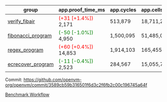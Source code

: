 | group | app.proof_time_ms | app.cycles | app.cells_used | leaf.proof_time_ms | leaf.cycles | leaf.cells_used |
| -- | -- | -- | -- | -- | -- | -- |
| [verify_fibair](https://github.com/openvm-org/openvm/blob/benchmark-results/benchmarks-pr/1335/verify_fibair-3589cb59b316501f6d3c2f6fb2c00c196745a64f.md) |<span style='color: red'>(+31 [+1.4%])</span> 2,171 |  513,879 |  18,711,232 |- | - | - |
| [fibonacci_program](https://github.com/openvm-org/openvm/blob/benchmark-results/benchmarks-pr/1335/fibonacci-3589cb59b316501f6d3c2f6fb2c00c196745a64f.md) |<span style='color: green'>(-50 [-1.0%])</span> 4,950 |  1,500,095 |  51,485,080 |- | - | - |
| [regex_program](https://github.com/openvm-org/openvm/blob/benchmark-results/benchmarks-pr/1335/regex-3589cb59b316501f6d3c2f6fb2c00c196745a64f.md) |<span style='color: red'>(+60 [+0.4%])</span> 14,853 |  1,914,103 |  165,455,373 |- | - | - |
| [ecrecover_program](https://github.com/openvm-org/openvm/blob/benchmark-results/benchmarks-pr/1335/ecrecover-3589cb59b316501f6d3c2f6fb2c00c196745a64f.md) |<span style='color: green'>(-11 [-0.4%])</span> 2,523 |  284,567 |  15,055,723 |- | - | - |


Commit: https://github.com/openvm-org/openvm/commit/3589cb59b316501f6d3c2f6fb2c00c196745a64f

[Benchmark Workflow](https://github.com/openvm-org/openvm/actions/runs/13125060545)
